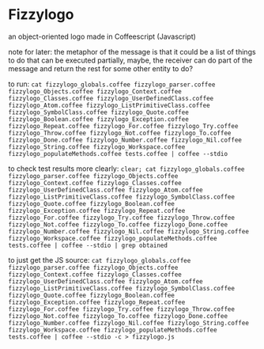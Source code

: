 # Fizzylogo
an object-oriented logo made in Coffeescript (Javascript)

note for later: the metaphor of the message is that it could be a list of things to do that can be executed partially, maybe, the receiver can do part of the message and return the rest for some other entity to do?

to run: ```cat fizzylogo_globals.coffee fizzylogo_parser.coffee fizzylogo_Objects.coffee fizzylogo_Context.coffee fizzylogo_Classes.coffee fizzylogo_UserDefinedClass.coffee fizzylogo_Atom.coffee fizzylogo_ListPrimitiveClass.coffee fizzylogo_SymbolClass.coffee fizzylogo_Quote.coffee fizzylogo_Boolean.coffee fizzylogo_Exception.coffee fizzylogo_Repeat.coffee fizzylogo_For.coffee fizzylogo_Try.coffee fizzylogo_Throw.coffee fizzylogo_Not.coffee fizzylogo_To.coffee fizzylogo_Done.coffee fizzylogo_Number.coffee fizzylogo_Nil.coffee fizzylogo_String.coffee fizzylogo_Workspace.coffee fizzylogo_populateMethods.coffee tests.coffee | coffee --stdio```

to check test results more clearly: ```clear; cat fizzylogo_globals.coffee fizzylogo_parser.coffee fizzylogo_Objects.coffee fizzylogo_Context.coffee fizzylogo_Classes.coffee fizzylogo_UserDefinedClass.coffee fizzylogo_Atom.coffee fizzylogo_ListPrimitiveClass.coffee fizzylogo_SymbolClass.coffee fizzylogo_Quote.coffee fizzylogo_Boolean.coffee fizzylogo_Exception.coffee fizzylogo_Repeat.coffee fizzylogo_For.coffee fizzylogo_Try.coffee fizzylogo_Throw.coffee fizzylogo_Not.coffee fizzylogo_To.coffee fizzylogo_Done.coffee fizzylogo_Number.coffee fizzylogo_Nil.coffee fizzylogo_String.coffee fizzylogo_Workspace.coffee fizzylogo_populateMethods.coffee tests.coffee | coffee --stdio | grep obtained```

to just get the JS source: ```cat fizzylogo_globals.coffee fizzylogo_parser.coffee fizzylogo_Objects.coffee fizzylogo_Context.coffee fizzylogo_Classes.coffee fizzylogo_UserDefinedClass.coffee fizzylogo_Atom.coffee fizzylogo_ListPrimitiveClass.coffee fizzylogo_SymbolClass.coffee fizzylogo_Quote.coffee fizzylogo_Boolean.coffee fizzylogo_Exception.coffee fizzylogo_Repeat.coffee fizzylogo_For.coffee fizzylogo_Try.coffee fizzylogo_Throw.coffee fizzylogo_Not.coffee fizzylogo_To.coffee fizzylogo_Done.coffee fizzylogo_Number.coffee fizzylogo_Nil.coffee fizzylogo_String.coffee fizzylogo_Workspace.coffee fizzylogo_populateMethods.coffee tests.coffee | coffee --stdio -c > fizzylogo.js```